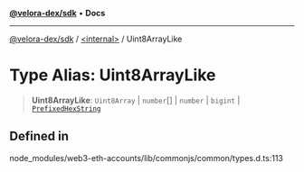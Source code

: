 [**@velora-dex/sdk**](../../README.md) • **Docs**

***

[@velora-dex/sdk](../../globals.md) / [\<internal\>](../README.md) / Uint8ArrayLike

# Type Alias: Uint8ArrayLike

> **Uint8ArrayLike**: `Uint8Array` \| `number`[] \| `number` \| `bigint` \| [`PrefixedHexString`](PrefixedHexString.md)

## Defined in

node\_modules/web3-eth-accounts/lib/commonjs/common/types.d.ts:113
